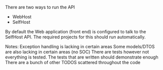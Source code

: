 There are two ways to run the API

- WebHost
- SelfHost

By default the Web application (front end) is configured to talk to the SelfHost API. The required projects for this should run automatically.

Notes:
	Exception handling is lacking in certain areas
	Some models/DTOS are also lacking in certain areas (no SOC)
	There are tests however not everything is tested. The tests that are written should demonstrate enough
	There are a bunch of other TODOS scattered throughout the code

